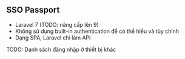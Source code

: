 ## SSO Passport

* Laravel 7 (TODO: nâng cấp lên 9)
* Không sử dụng built-in authentication để có thể hiểu và tùy chỉnh
* Dạng SPA, Laravel chỉ làm API

TODO: Danh sách đăng nhập ở thiết bị khác
